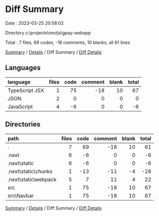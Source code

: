 # Diff Summary

Date : 2023-03-25 20:58:02

Directory c:\\projects\\nextjs\\gpay-webapp

Total : 7 files,  69 codes, -18 comments, 10 blanks, all 61 lines

[Summary](results.md) / [Details](details.md) / Diff Summary / [Diff Details](diff-details.md)

## Languages
| language | files | code | comment | blank | total |
| :--- | ---: | ---: | ---: | ---: | ---: |
| TypeScript JSX | 1 | 75 | -18 | 10 | 67 |
| JSON | 2 | 0 | 0 | 0 | 0 |
| JavaScript | 4 | -6 | 0 | 0 | -6 |

## Directories
| path | files | code | comment | blank | total |
| :--- | ---: | ---: | ---: | ---: | ---: |
| . | 7 | 69 | -18 | 10 | 61 |
| .next | 6 | -6 | 0 | 0 | -6 |
| .next\\static | 6 | -6 | 0 | 0 | -6 |
| .next\\static\\chunks | 1 | -13 | -11 | -4 | -28 |
| .next\\static\\webpack | 5 | 7 | 11 | 4 | 22 |
| src | 1 | 75 | -18 | 10 | 67 |
| src\\Navbar | 1 | 75 | -18 | 10 | 67 |

[Summary](results.md) / [Details](details.md) / Diff Summary / [Diff Details](diff-details.md)